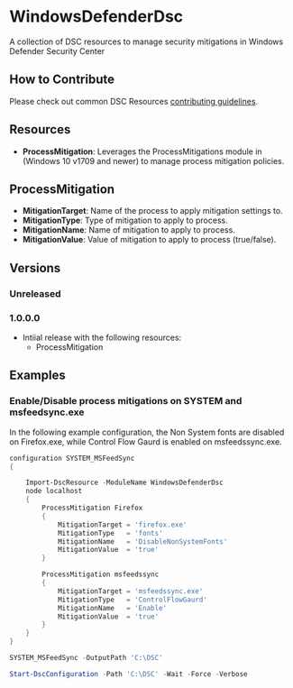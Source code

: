 # WindowsDefenderDsc

A collection of DSC resources to manage security mitigations in Windows Defender Security Center

## How to Contribute

Please check out common DSC Resources [contributing guidelines](https://github.com/PowerShell/DscResource.Kit/blob/master/CONTRIBUTING.md).

## Resources

* **ProcessMitigation**: Leverages the ProcessMitigations module in (Windows 10 v1709 and newer) to manage process mitigation policies.

## ProcessMitigation

* **MitigationTarget**: Name of the process to apply mitigation settings to.
* **MitigationType**: Type of mitigation to apply to process.
* **MitigationName**: Name of mitigation to apply to process.
* **MitigationValue**: Value of mitigation to apply to process (true/false).

## Versions

### Unreleased

### 1.0.0.0

* Intiial release with the following resources:
  * ProcessMitigation

## Examples

### Enable/Disable process mitigations on SYSTEM and msfeedsync.exe

In the following example configuration, the Non System fonts are disabled on Firefox.exe, while Control Flow Gaurd is enabled on msfeedssync.exe.

```PowerShell
configuration SYSTEM_MSFeedSync
{

    Import-DscResource -ModuleName WindowsDefenderDsc
    node localhost
    {
        ProcessMitigation Firefox
        {
            MitigationTarget = 'firefox.exe'
            MitigationType   = 'fonts'
            MitigationName   = 'DisableNonSystemFonts'
            MitigationValue  = 'true'
        }

        ProcessMitigation msfeedssync
        {
            MitigationTarget = 'msfeedssync.exe'
            MitigationType   = 'ControlFlowGaurd'
            MitigationName   = 'Enable'
            MitigationValue  = 'true'
        }
    }
}

SYSTEM_MSFeedSync -OutputPath 'C:\DSC'

Start-DscConfiguration -Path 'C:\DSC' -Wait -Force -Verbose
```
